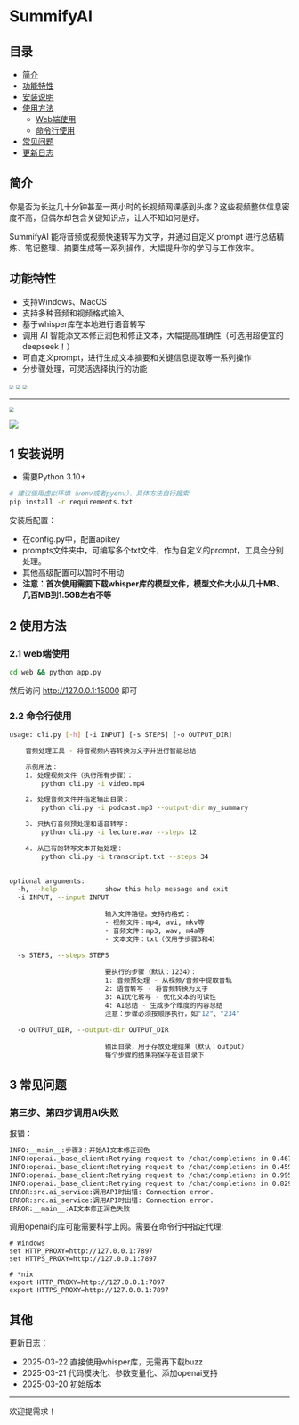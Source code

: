 # SummifyAI

## 目录
- [简介](#简介)
- [功能特性](#功能特性)
- [安装说明](#安装说明)
- [使用方法](#使用方法)
  - [Web端使用](#web端使用)
  - [命令行使用](#命令行使用)
- [常见问题](#常见问题)
- [更新日志](#更新日志)

## 简介

你是否为长达几十分钟甚至一两小时的长视频网课感到头疼？这些视频整体信息密度不高，但偶尔却包含关键知识点，让人不知如何是好。

SummifyAI 能将音频或视频快速转写为文字，并通过自定义 prompt 进行总结精炼、笔记整理、摘要生成等一系列操作，大幅提升你的学习与工作效率。

## 功能特性

- 支持Windows、MacOS
- 支持多种音频和视频格式输入
- 基于whisper库在本地进行语音转写
- 调用 AI 智能添文本修正润色和修正文本，大幅提高准确性（可选用超便宜的deepseek！）
- 可自定义prompt，进行生成文本摘要和关键信息提取等一系列操作
- 分步骤处理，可灵活选择执行的功能

<img src="./imgs/web1.png" style="zoom:50%;" />
<img src="./imgs/web2.png" style="zoom:50%;" />
<img src="./imgs/web3.png" style="zoom:50%;" />

---

<img src="./imgs/index.png" style="zoom:50%;" />

![](./imgs/usage.png)



## 1 安装说明

- 需要Python 3.10+ 

```bash
# 建议使用虚拟环境（venv或者pyenv），具体方法自行搜索
pip install -r requirements.txt
```

安装后配置：
- 在config.py中，配置apikey
- prompts文件夹中，可编写多个txt文件，作为自定义的prompt，工具会分别处理。
- 其他高级配置可以暂时不用动
- **注意：首次使用需要下载whisper库的模型文件，模型文件大小从几十MB、几百MB到1.5GB左右不等**

## 2 使用方法

### 2.1 web端使用
```bash
cd web && python app.py
```
然后访问 http://127.0.0.1:15000 即可


### 2.2 命令行使用
```bash
usage: cli.py [-h] [-i INPUT] [-s STEPS] [-o OUTPUT_DIR]

    音频处理工具 - 将音视频内容转换为文字并进行智能总结

    示例用法：
    1. 处理视频文件（执行所有步骤）：
        python cli.py -i video.mp4

    2. 处理音频文件并指定输出目录：
        python cli.py -i podcast.mp3 --output-dir my_summary

    3. 只执行音频预处理和语音转写：
        python cli.py -i lecture.wav --steps 12

    4. 从已有的转写文本开始处理：
        python cli.py -i transcript.txt --steps 34
        

optional arguments:
  -h, --help            show this help message and exit
  -i INPUT, --input INPUT
                        
                        输入文件路径。支持的格式：
                        - 视频文件：mp4, avi, mkv等
                        - 音频文件：mp3, wav, m4a等
                        - 文本文件：txt（仅用于步骤3和4）
                                              
  -s STEPS, --steps STEPS
                        
                        要执行的步骤（默认：1234）：
                        1: 音频预处理 - 从视频/音频中提取音轨
                        2: 语音转写 - 将音频转换为文字
                        3: AI优化转写 - 优化文本的可读性
                        4: AI总结 - 生成多个维度的内容总结
                        注意：步骤必须按顺序执行，如"12"、"234"
                                              
  -o OUTPUT_DIR, --output-dir OUTPUT_DIR
                        
                        输出目录，用于存放处理结果（默认：output）
                        每个步骤的结果将保存在该目录下
```
## 3 常见问题


### 第三步、第四步调用AI失败
报错：
```bash
INFO:__main__:步骤3：开始AI文本修正润色
INFO:openai._base_client:Retrying request to /chat/completions in 0.467374 seconds
INFO:openai._base_client:Retrying request to /chat/completions in 0.459727 seconds
INFO:openai._base_client:Retrying request to /chat/completions in 0.995082 seconds
INFO:openai._base_client:Retrying request to /chat/completions in 0.829292 seconds
ERROR:src.ai_service:调用API时出错: Connection error.
ERROR:src.ai_service:调用API时出错: Connection error.
ERROR:__main__:AI文本修正润色失败
```
调用openai的库可能需要科学上网。需要在命令行中指定代理:
```
# Windows
set HTTP_PROXY=http://127.0.0.1:7897
set HTTPS_PROXY=http://127.0.0.1:7897

# *nix
export HTTP_PROXY=http://127.0.0.1:7897
export HTTPS_PROXY=http://127.0.0.1:7897
```

## 其他

更新日志：
- 2025-03-22 直接使用whisper库，无需再下载buzz
- 2025-03-21 代码模块化、参数变量化、添加openai支持
- 2025-03-20 初始版本

---
欢迎提需求！
